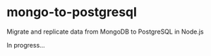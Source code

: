 # mongo-to-postgresql
Migrate and replicate data from MongoDB to PostgreSQL in Node.js

In progress...
